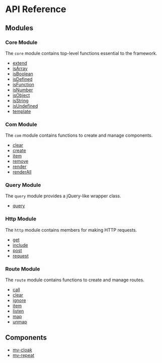 # API Reference

## Modules

### Core Module

The `core` module contains top-level functions essential to the framework.

* [extend](core/extend.md)
* [isArray](core/isArray.md)
* [isBoolean](core/isBoolean.md)
* [isDefined](core/isDefined.md)
* [isFunction](core/isFunction.md)
* [isNumber](core/isNumber.md)
* [isObject](core/isObject.md)
* [isString](core/isString.md)
* [isUndefined](core/isUndefined.md)
* [template](core/template.md)

### Com Module

The `com` module contains functions to create and manage components.

* [clear](com/clear.md)
* [create](com/create.md)
* [item](com/item.md)
* [remove](com/remove.md)
* [render](com/render.md)
* [renderAll](com/renderAll.md)

### Query Module

The `query` module provides a jQuery-like wrapper class.

* [query](query/query.md)

### Http Module

The `http` module contains members for making HTTP requests.

* [get](http/get.md)
* [include](http/include.md)
* [post](http/post.md)
* [request](http/request.md)

### Route Module

The `route` module contains functions to create and manage routes.

* [call](route/call.md)
* [clear](route/clear.md)
* [ignore](route/ignore.md)
* [item](routes/item.md)
* [listen](route/listen.md)
* [map](route/map.md)
* [unmap](route/unmap.md)

## Components

* [mv-cloak](directives/mv-cloak.md)
* [mv-repeat](directives/mv-repeat.md)